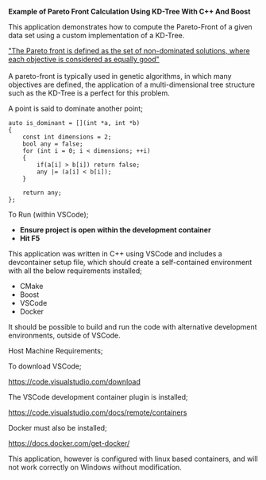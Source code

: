 <b>Example of Pareto Front Calculation Using KD-Tree With C++ And Boost</b>

This application demonstrates how to compute the Pareto-Front of a given
data set using a custom implementation of a KD-Tree.

<a href="https://www.sciencedirect.com/topics/engineering/pareto-front#:~:text=The%20Pareto%20front%20is%20defined,Handbook%20of%20Neural%20Computation%2C%202017">
"The Pareto front is defined as the set of non-dominated solutions, where each objective is considered as equally good"</a>
</br></br>
A pareto-front is typically used in genetic algorithms, in which many objectives are defined, the application of a multi-dimensional tree structure such as the KD-Tree is a perfect for this problem.

A point is said to dominate another point;

```
auto is_dominant = [](int *a, int *b) 
{ 
    const int dimensions = 2;
    bool any = false;
    for (int i = 0; i < dimensions; ++i)
    {
        if(a[i] > b[i]) return false;
        any |= (a[i] < b[i]);
    }

    return any;
};
```

To Run (within VSCode);

<ul>
<li><b>Ensure project is open within the development container</b></li>
<li><b>Hit F5</b></li>
</ul>

This application was written in C++ using VSCode and includes a devcontainer setup file,
which should create a self-contained environment with all the below requirements installed;

<ul>
<li>CMake</li>
<li>Boost</li>
<li>VSCode</li>
<li>Docker</li>
</ul>

It should be possible to build and run the code with alternative development environments, outside of VSCode.

Host Machine Requirements;

To download VSCode;

https://code.visualstudio.com/download

The VSCode development container plugin is installed;

https://code.visualstudio.com/docs/remote/containers

Docker must also be installed;

https://docs.docker.com/get-docker/

This application, however is configured with linux based containers, and will not work correctly on Windows without modification.
